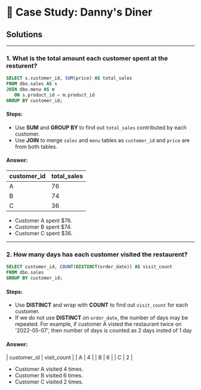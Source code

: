 # 🍜 Case Study: Danny's Diner

## Solutions 

***

### 1. What is the total amount each customer spent at the resturent?
````sql
SELECT s.customer_id, SUM(price) AS total_sales
FROM dbo.sales AS s
JOIN dbo.menu AS m
   ON s.product_id = m.product_id
GROUP BY customer_id; 
````

#### Steps:
- Use **SUM** and **GROUP BY** to find out ```total_sales``` contributed by each customer.
- Use **JOIN** to merge ```sales``` and ```menu``` tables as ```customer_id``` and ```price``` are from both tables.

#### Answer:
| customer_id | total_sales |
| ----------- | ----------- |
| A           | 76          |
| B           | 74          |
| C           | 36          |

- Customer A spent $76.
- Customer B spent $74.
- Customer C spent $36.

***
### 2. How many days has each customer visited the restaurent?
````sql
SELECT customer_id, COUNT(DISTINCT(order_date)) AS visit_count
FROM dbo.sales
GROUP BY customer_id;
````

#### Steps:
- Use **DISTINCT** and wrap with **COUNT** to find out ```visit_count``` for each customer.
- If we do not use **DISTINCT** on ```order_date```, the number of days may be repeated. For
example, if customer A visted the restaurant twice on '2022-05-07', then number of days is counted as 2 days insted of 1 day


#### Answer:
| customer_id | visit_count |
| A           | 4           |
| B           | 6           |
| C           | 2           |

- Customer A visited 4 times.
- Customer B visited 6 times.
- Customer C visited 2 times.
